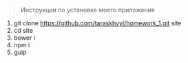 > Инструкции по установке моего приложения <br>
1. git clone https://github.com/taraskhvyl/homework_1.git site<br>
2. cd site<br>
3. bower i<br>
4. npm i<br>
5. gulp<br>
